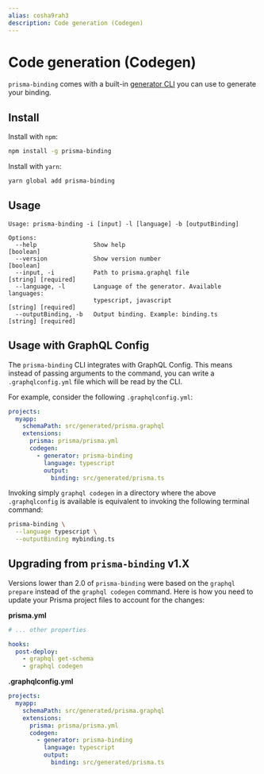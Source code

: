 ```yaml
---
alias: cosha9rah3
description: Code generation (Codegen)
---
```


# Code generation (Codegen)

`prisma-binding` comes with a built-in [generator CLI](https://oss.prisma.io/content/GraphQL-Binding/03-Generator-CLIs.html) you can use to generate your binding.

## Install

Install with `npm`:

```sh
npm install -g prisma-binding
```

Install with `yarn`:

```sh
yarn global add prisma-binding
```

## Usage

```
Usage: prisma-binding -i [input] -l [language] -b [outputBinding]

Options:
  --help                Show help                                      [boolean]
  --version             Show version number                            [boolean]
  --input, -i           Path to prisma.graphql file                    [string] [required]
  --language, -l        Language of the generator. Available languages:
                        typescript, javascript                         [string] [required]
  --outputBinding, -b   Output binding. Example: binding.ts            [string] [required]
```

## Usage with GraphQL Config

The `prisma-binding` CLI integrates with GraphQL Config. This means instead of passing arguments to the command, you can write a `.graphqlconfig.yml` file which will be read by the CLI.

For example, consider the following `.graphqlconfig.yml`:

```yaml
projects:
  myapp:
    schemaPath: src/generated/prisma.graphql
    extensions:
      prisma: prisma/prisma.yml
      codegen:
        - generator: prisma-binding
          language: typescript
          output:
            binding: src/generated/prisma.ts
```

Invoking simply `graphql codegen` in a directory where the above `.graphqlconfig` is available is equivalent to invoking the following terminal command:

```sh
prisma-binding \
  --language typescript \
  --outputBinding mybinding.ts
```

## Upgrading from `prisma-binding` v1.X

 Versions lower than 2.0 of `prisma-binding` were based on the `graphql prepare` instead of the `graphql codegen` command. Here is how you need to update your Prisma project files to account for the changes:

 **prisma.yml**

```yml
# ... other properties

hooks:
  post-deploy:
    - graphql get-schema
    - graphql codegen
```

**.graphqlconfig.yml**

```yml
projects:
  myapp:
    schemaPath: src/generated/prisma.graphql
    extensions:
      prisma: prisma/prisma.yml
      codegen:
        - generator: prisma-binding
          language: typescript
          output:
            binding: src/generated/prisma.ts
```